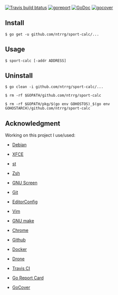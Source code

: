 [![Travis build btatus](https://travis-ci.com/ntrrg/sport-calc.svg?branch=master)](https://travis-ci.com/ntrrg/sport-calc)
[![goreport](https://goreportcard.com/badge/github.com/ntrrg/sport-calc)](https://goreportcard.com/report/github.com/ntrrg/sport-calc) 
[![GoDoc](https://godoc.org/github.com/ntrrg/sport-calc?status.svg)](https://godoc.org/github.com/ntrrg/sport-calc)
[![gocover](http://gocover.io/_badge/github.com/ntrrg/sport-calc/sport-calc)](https://gocover.io/github.com/ntrrg/sport-calc/sport-calc)

## Install

```shell-session
$ go get -u github.com/ntrrg/sport-calc/...
```

## Usage

```shell-session
$ sport-calc [-addr ADDRESS]
```

## Uninstall

```shell-session
$ go clean -i github.com/ntrrg/sport-calc/...
```

```shell-session
$ rm -rf $GOPATH/github.com/ntrrg/sport-calc
```

```shell-session
$ rm -rf $GOPATH/pkg/$(go env GOHOSTOS)_$(go env GOHOSTARCH)/github.com/ntrrg/sport-calc
```

## Acknowledgment

Working on this project I use/used:

* [Debian](https://www.debian.org/)

* [XFCE](https://xfce.org/)

* [st](https://st.suckless.org/)

* [Zsh](http://www.zsh.org/)

* [GNU Screen](https://www.gnu.org/software/screen)

* [Git](https://git-scm.com/)

* [EditorConfig](http://editorconfig.org/)

* [Vim](https://www.vim.org/)

* [GNU make](https://www.gnu.org/software/make/)

* [Chrome](https://www.google.com/chrome/browser/desktop/index.html)

* [Github](https://github.com)

* [Docker](https://docker.com)

* [Drone](https://drone.io/)

* [Travis CI](https://travis-ci.org)

* [Go Report Card](https://goreportcard.com)

* [GoCover](http://gocover.io)


